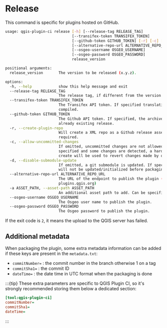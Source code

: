 # Release

This command is specific for plugins hosted on GitHub.

```bash
usage: qgis-plugin-ci release [-h] [--release-tag RELEASE_TAG]
                              [--transifex-token TRANSIFEX_TOKEN]
                              [--github-token GITHUB_TOKEN] [-r] [-c] [-d]
                              [--alternative-repo-url ALTERNATIVE_REPO_URL]
                              [--osgeo-username OSGEO_USERNAME]
                              [--osgeo-password OSGEO_PASSWORD]
                              release_version

positional arguments:
  release_version       The version to be released (x.y.z).

options:
  -h, --help            show this help message and exit
  --release-tag RELEASE_TAG
                        The release tag, if different from the version (e.g. vx.y.z).
  --transifex-token TRANSIFEX_TOKEN
                        The Transifex API token. If specified translations will be pulled and
                        compiled.
  --github-token GITHUB_TOKEN
                        The Github API token. If specified, the archive will be pushed to an
                        already existing release.
  -r, --create-plugin-repo
                        Will create a XML repo as a Github release asset. Github token is
                        required.
  -c, --allow-uncommitted-changes
                        If omitted, uncommitted changes are not allowed before releasing. If
                        specified and some changes are detected, a hard reset on a stash
                        create will be used to revert changes made by qgis-plugin-ci.
  -d, --disable-submodule-update
                        If omitted, a git submodule is updated. If specified, git submodules
                        will not be updated/initialized before packaging.
  --alternative-repo-url ALTERNATIVE_REPO_URL
                        The URL of the endpoint to publish the plugin (defaults to
                        plugins.qgis.org)
  -a ASSET_PATH, --asset-path ASSET_PATH
                        An additional asset path to add. Can be specified multiple times.
  --osgeo-username OSGEO_USERNAME
                        The Osgeo user name to publish the plugin.
  --osgeo-password OSGEO_PASSWORD
                        The Osgeo password to publish the plugin.
```

If the exit code is `2`, it means the upload to the QGIS server has failed.

## Additional metadata

When packaging the plugin, some extra metadata information can be added if these keys are present in the `metadata.txt`:

* `commitNumber=` : the commit number in the branch otherwise 1 on a tag
* `commitSha1=` : the commit ID
* `dateTime=` : the date time in UTC format when the packaging is done

:::{tip}
These extra parameters are specific to QGIS Plugin CI, so it's strongly recommended storing them below a dedicated section:

```ini
[tool:qgis-plugin-ci]
commitNumber=
commitSha1=
dateTime=
```

:::
